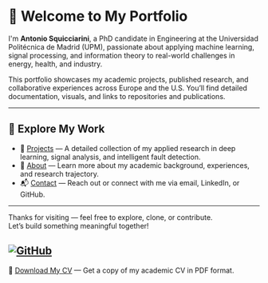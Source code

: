 # 👋 Welcome to My Portfolio

I'm **Antonio Squicciarini**, a PhD candidate in Engineering at the Universidad Politécnica de Madrid (UPM), passionate about applying machine learning, signal processing, and information theory to real-world challenges in energy, health, and industry.

This portfolio showcases my academic projects, published research, and collaborative experiences across Europe and the U.S. You’ll find detailed documentation, visuals, and links to repositories and publications.

---

## 🚀 Explore My Work

- 🔬 [Projects](projects) — A detailed collection of my applied research in deep learning, signal analysis, and intelligent fault detection.
- 👤 [About](about) — Learn more about my academic background, experiences, and research trajectory.
- 📬 [Contact](contact) — Reach out or connect with me via email, LinkedIn, or GitHub.

---

Thanks for visiting — feel free to explore, clone, or contribute.  
Let’s build something meaningful together!

[![GitHub](https://img.shields.io/github/followers/antosquicciarini?label=Follow&style=social)](https://github.com/antosquicciarini)
---
📄 [Download My CV](assets/CV_Antonio_Squicciarini.pdf) — Get a copy of my academic CV in PDF format.
